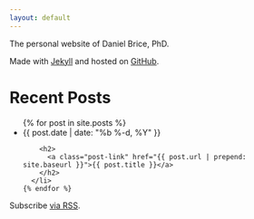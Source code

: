 ```yaml
---
layout: default
---
```


The personal website of Daniel Brice, PhD.

Made with [Jekyll](http://jekyllrb.com/) and hosted on [GitHub](https://github.com/).

<div class="home">
  <h1 class="page-heading">Recent Posts</h1>
  <ul class="post-list">
    {% for post in site.posts %}
      <li>
        <span class="post-meta">{{ post.date | date: "%b %-d, %Y" }}</span>

        <h2>
          <a class="post-link" href="{{ post.url | prepend: site.baseurl }}">{{ post.title }}</a>
        </h2>
      </li>
    {% endfor %}
  </ul>
  <p class="rss-subscribe">Subscribe <a href="{{ "/feed.xml" | prepend: site.baseurl }}">via RSS</a>.</p>
</div>

